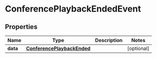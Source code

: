# ConferencePlaybackEndedEvent

## Properties
Name | Type | Description | Notes
------------ | ------------- | ------------- | -------------
**data** | [**ConferencePlaybackEnded**](ConferencePlaybackEnded.md) |  |  [optional]
